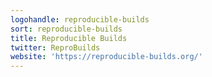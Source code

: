 ```yaml
---
logohandle: reproducible-builds
sort: reproducible-builds
title: Reproducible Builds
twitter: ReproBuilds
website: 'https://reproducible-builds.org/'
---
```

